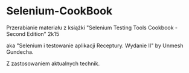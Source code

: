 # Selenium-CookBook
Przerabianie materiału z książki "Selenium Testing Tools Cookbook - Second Edition" 2k15

aka "Selenium i testowanie aplikacji Receptury. Wydanie II" by Unmesh Gundecha.

Z zastosowaniem aktualnych technik.
